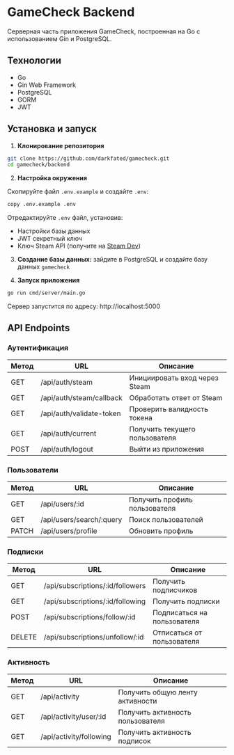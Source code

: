 # GameCheck Backend

Серверная часть приложения GameCheck, построенная на Go с использованием Gin и PostgreSQL.

## Технологии

- Go
- Gin Web Framework
- PostgreSQL
- GORM
- JWT

## Установка и запуск

1. **Клонирование репозитория**

```bash
git clone https://github.com/darkfated/gamecheck.git
cd gamecheck/backend
```

2. **Настройка окружения**

Скопируйте файл `.env.example` и создайте `.env`:

```bash
copy .env.example .env
```

Отредактируйте `.env` файл, установив:

- Настройки базы данных
- JWT секретный ключ
- Ключ Steam API (получите на [Steam Dev](https://steamcommunity.com/dev/apikey))

3. **Создание базы данных:** зайдите в PostgreSQL и создайте базу данных `gamecheck`

4. **Запуск приложения**

```bash
go run cmd/server/main.go
```

Сервер запустится по адресу: http://localhost:5000

## API Endpoints

### Аутентификация

| Метод | URL                      | Описание                       |
| ----- | ------------------------ | ------------------------------ |
| GET   | /api/auth/steam          | Инициировать вход через Steam  |
| GET   | /api/auth/steam/callback | Обработать ответ от Steam      |
| GET   | /api/auth/validate-token | Проверить валидность токена    |
| GET   | /api/auth/current        | Получить текущего пользователя |
| POST  | /api/auth/logout         | Выйти из приложения            |

### Пользователи

| Метод | URL                      | Описание                      |
| ----- | ------------------------ | ----------------------------- |
| GET   | /api/users/:id           | Получить профиль пользователя |
| GET   | /api/users/search/:query | Поиск пользователей           |
| PATCH | /api/users/profile       | Обновить профиль              |

### Подписки

| Метод  | URL                              | Описание                    |
| ------ | -------------------------------- | --------------------------- |
| GET    | /api/subscriptions/:id/followers | Получить подписчиков        |
| GET    | /api/subscriptions/:id/following | Получить подписки           |
| POST   | /api/subscriptions/follow/:id    | Подписаться на пользователя |
| DELETE | /api/subscriptions/unfollow/:id  | Отписаться от пользователя  |

### Активность

| Метод | URL                     | Описание                         |
| ----- | ----------------------- | -------------------------------- |
| GET   | /api/activity           | Получить общую ленту активности  |
| GET   | /api/activity/user/:id  | Получить активность пользователя |
| GET   | /api/activity/following | Получить активность подписок     |
